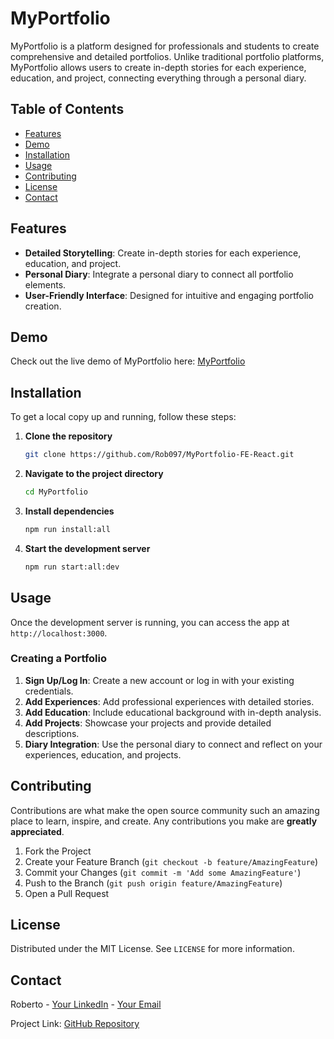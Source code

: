 # MyPortfolio

MyPortfolio is a platform designed for professionals and students to create comprehensive and detailed portfolios. Unlike traditional portfolio platforms, MyPortfolio allows users to create in-depth stories for each experience, education, and project, connecting everything through a personal diary.

## Table of Contents

- [Features](#features)
- [Demo](#demo)
- [Installation](#installation)
- [Usage](#usage)
- [Contributing](#contributing)
- [License](#license)
- [Contact](#contact)

## Features

- **Detailed Storytelling**: Create in-depth stories for each experience, education, and project.
- **Personal Diary**: Integrate a personal diary to connect all portfolio elements.
- **User-Friendly Interface**: Designed for intuitive and engaging portfolio creation.

## Demo

Check out the live demo of MyPortfolio here: [MyPortfolio](https://www.my-portfolio.it)

## Installation

To get a local copy up and running, follow these steps:

1. **Clone the repository**
   ```sh
   git clone https://github.com/Rob097/MyPortfolio-FE-React.git
   ```

2. **Navigate to the project directory**
   ```sh
   cd MyPortfolio
   ```

3. **Install dependencies**
   ```sh
   npm run install:all
   ```

4. **Start the development server**
   ```sh
   npm run start:all:dev
   ```

## Usage

Once the development server is running, you can access the app at `http://localhost:3000`.

### Creating a Portfolio

1. **Sign Up/Log In**: Create a new account or log in with your existing credentials.
2. **Add Experiences**: Add professional experiences with detailed stories.
3. **Add Education**: Include educational background with in-depth analysis.
4. **Add Projects**: Showcase your projects and provide detailed descriptions.
5. **Diary Integration**: Use the personal diary to connect and reflect on your experiences, education, and projects.

## Contributing

Contributions are what make the open source community such an amazing place to learn, inspire, and create. Any contributions you make are **greatly appreciated**.

1. Fork the Project
2. Create your Feature Branch (`git checkout -b feature/AmazingFeature`)
3. Commit your Changes (`git commit -m 'Add some AmazingFeature'`)
4. Push to the Branch (`git push origin feature/AmazingFeature`)
5. Open a Pull Request

## License

Distributed under the MIT License. See `LICENSE` for more information.

## Contact

Roberto - [Your LinkedIn](https://www.linkedin.com/in/roberto-dellantonio) - [Your Email](mailto:dellantonio47@gmail.com)

Project Link: [GitHub Repository](https://github.com/Rob097/MyPortfolio-FE-React)